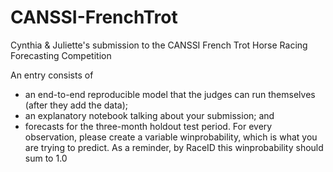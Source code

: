 # CANSSI-FrenchTrot
Cynthia &amp; Juliette's submission to the CANSSI French Trot Horse Racing Forecasting Competition


An entry consists of 
- an end-to-end reproducible model that the judges can run themselves (after they add the data);
- an explanatory notebook talking about your submission; and
- forecasts for the three-month holdout test period. For every observation, please create a variable winprobability, which is what you are trying to predict. As a reminder, by RaceID this winprobability should sum to 1.0

